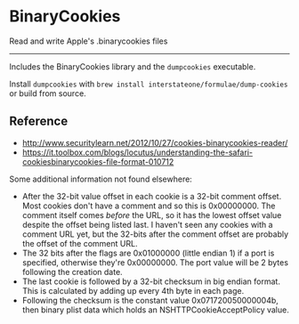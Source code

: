 # BinaryCookies

Read and write Apple's .binarycookies files

---

Includes the BinaryCookies library and the `dumpcookies` executable.

Install `dumpcookies` with `brew install interstateone/formulae/dump-cookies` or build from source.

## Reference

- http://www.securitylearn.net/2012/10/27/cookies-binarycookies-reader/
- https://it.toolbox.com/blogs/locutus/understanding-the-safari-cookiesbinarycookies-file-format-010712

Some additional information not found elsewhere:

- After the 32-bit value offset in each cookie is a 32-bit comment offset. Most cookies don't have a comment and so this is 0x00000000. The comment itself comes _before_ the URL, so it has the lowest offset value despite the offset being listed last. I haven't seen any cookies with a comment URL yet, but the 32-bits after the comment offset are probably the offset of the comment URL.
- The 32 bits after the flags are 0x01000000 (little endian 1) if a port is specified, otherwise they're 0x00000000. The port value will be 2 bytes following the creation date.
- The last cookie is followed by a 32-bit checksum in big endian format. This is calculated by adding up every 4th byte in each page.
- Following the checksum is the constant value 0x071720050000004b, then binary plist data which holds an NSHTTPCookieAcceptPolicy value.
